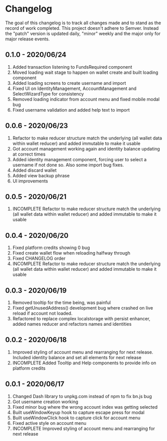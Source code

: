 # Changelog
The goal of this changelog is to track all changes made and to stand as the record of work completed. This project doesn't adhere to Semver. Instead the "patch" version is updated daily, "minor" weekly and the major only for major release events.

## 0.1.0 - 2020/06/24
1. Added transaction listening to FundsRequired component
2. Moved loading wait stage to happen on wallet create and built loading component
3. Added loading screens to create username and import
4. Fixed UI on IdentityManagement, AccountManagement and SelectWizardType for consistency
5. Removed loading indicator from account menu and fixed mobile modal bug
6. Fixed username validation and added help text to import

## 0.0.6 - 2020/06/23
1. Refactor to make reducer structure match the underlying (all wallet data within wallet reducer) and added immutable to make it usable
2. Got account management working again and identity balance updating at correct times
3. Added identity management component, forcing user to select a username if not done so. Also some import bug fixes.
4. Added discard wallet
5. Added view backup phrase
6. UI improvements

## 0.0.5 - 2020/06/21
1. INCOMPLETE Refactor to make reducer structure match the underlying (all wallet data within wallet reducer) and added immutable to make it usable

## 0.0.4 - 2020/06/20
1. Fixed platform credits showing 0 bug
2. Fixed create wallet flow when reloading halfway through
3. Fixed CHANGELOG order
4. INCOMPLETE Refactor to make reducer structure match the underlying (all wallet data within wallet reducer) and added immutable to make it usable

## 0.0.3 - 2020/06/19
1. Removed tooltip for the time being, was painful
2. Fixed getUnusedAddress() development bug where crashed on live reload if account not loaded.
3. Refactored to replace complex localstorage with persist enhancer, added names reducer and refactors names and identities

## 0.0.2 - 2020/06/18
1. Improved styling of account menu and rearranging for next release. Included identity balance and set all elements for next release
2. INCOMPLETE Added Tooltip and Help components to provide info on platform credits

## 0.0.1 - 2020/06/17
1. Changed Dash library to unpkg.com instead of npm to fix bn.js bug
2. Got username creation working
3. Fixed minor bug where the wrong account index was getting selected
4. Built useWindowKeyup hook to capture escape press for modal
5. Built useWindowClick hook to capture click for account menu
6. Fixed active style on account menu
7. INCOMPLETE Improved styling of account menu and rearranging for next release
